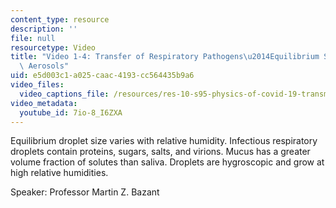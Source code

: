 ```yaml
---
content_type: resource
description: ''
file: null
resourcetype: Video
title: "Video 1-4: Transfer of Respiratory Pathogens\u2014Equilibrium Size of Respiratory\
  \ Aerosols"
uid: e5d003c1-a025-caac-4193-cc564435b9a6
video_files:
  video_captions_file: /resources/res-10-s95-physics-of-covid-19-transmission-fall-2020/lecture-videos/video-1-4-transfer-of-respiratory-pathogens2014equilibrium-size-of-respiratory-aerosols/7io-8_I6ZXA.vtt
video_metadata:
  youtube_id: 7io-8_I6ZXA
---
```


Equilibrium droplet size varies with relative humidity. Infectious respiratory droplets contain proteins, sugars, salts, and virions. Mucus has a greater volume fraction of solutes than saliva. Droplets are hygroscopic and grow at high relative humidities.

Speaker: Professor Martin Z. Bazant